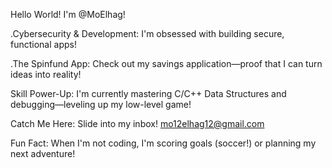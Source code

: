 
Hello World! I'm @MoElhag!

.Cybersecurity & Development: I'm obsessed with building secure, functional apps! 

.The Spinfund App: Check out my savings application—proof that I can turn ideas into reality! 

Skill Power-Up: I'm currently mastering C/C++ Data Structures and debugging—leveling up my low-level game!

Catch Me Here: Slide into my inbox! mo12elhag12@gmail.com

Fun Fact: When I'm not coding, I'm scoring goals (soccer!) or planning my next adventure! 


<!---
MoElhag/MoElhag is a ✨ special ✨ repository because its `README.md` (this file) appears on your GitHub profile.
You can click the Preview link to take a look at your changes.
--->
